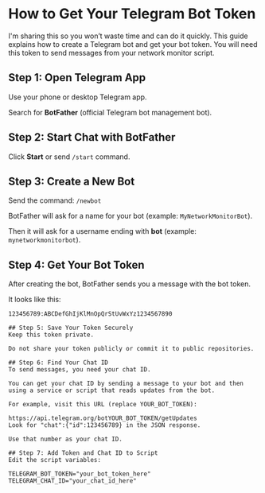 # How to Get Your Telegram Bot Token

I'm sharing this so you won’t waste time and can do it quickly. This guide explains how to create a Telegram bot and get your bot token. You will need this token to send messages from your network monitor script.

## Step 1: Open Telegram App

Use your phone or desktop Telegram app.

Search for **BotFather** (official Telegram bot management bot).

## Step 2: Start Chat with BotFather

Click **Start** or send `/start` command.

## Step 3: Create a New Bot

Send the command: `/newbot`

BotFather will ask for a name for your bot (example: `MyNetworkMonitorBot`).

Then it will ask for a username ending with **bot** (example: `mynetworkmonitorbot`).

## Step 4: Get Your Bot Token

After creating the bot, BotFather sends you a message with the bot token.

It looks like this:

```plaintext
123456789:ABCDefGhIjKlMnOpQrStUvWxYz1234567890

## Step 5: Save Your Token Securely
Keep this token private.

Do not share your token publicly or commit it to public repositories.

## Step 6: Find Your Chat ID
To send messages, you need your chat ID.

You can get your chat ID by sending a message to your bot and then using a service or script that reads updates from the bot.

For example, visit this URL (replace YOUR_BOT_TOKEN):

https://api.telegram.org/botYOUR_BOT_TOKEN/getUpdates
Look for "chat":{"id":123456789} in the JSON response.

Use that number as your chat ID.

## Step 7: Add Token and Chat ID to Script
Edit the script variables:

TELEGRAM_BOT_TOKEN="your_bot_token_here"
TELEGRAM_CHAT_ID="your_chat_id_here"
